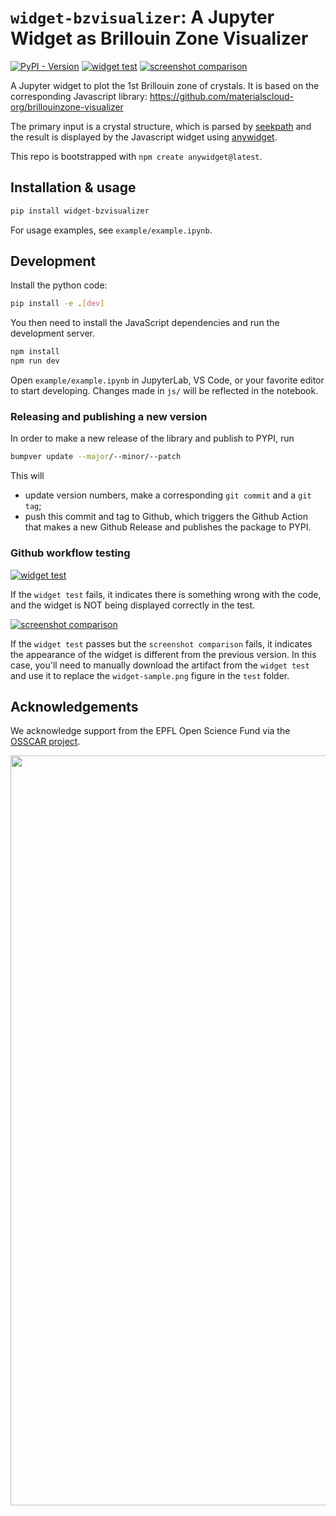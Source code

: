 # `widget-bzvisualizer`: A Jupyter Widget as Brillouin Zone Visualizer

[![PyPI - Version](https://img.shields.io/pypi/v/widget-bzvisualizer?color=4CC61E)](https://pypi.org/project/widget-bzvisualizer/)
[![widget test](https://github.com/osscar-org/widget-bzvisualizer/actions/workflows/widget-test.yml/badge.svg)](https://github.com/osscar-org/widget-bzvisualizer/actions/workflows/widget-test.yml)
[![screenshot comparison](https://github.com/osscar-org/widget-bzvisualizer/actions/workflows/screenshot-comparison.yml/badge.svg)](https://github.com/osscar-org/widget-bzvisualizer/actions/workflows/screenshot-comparison.yml)

A Jupyter widget to plot the 1st Brillouin zone of crystals. It is based on the corresponding Javascript library: https://github.com/materialscloud-org/brillouinzone-visualizer

The primary input is a crystal structure, which is parsed by [seekpath](https://github.com/giovannipizzi/seekpath) and the result is displayed by the Javascript widget using [anywidget](https://anywidget.dev/).

This repo is bootstrapped with `npm create anywidget@latest`.

## Installation & usage

```sh
pip install widget-bzvisualizer
```

For usage examples, see `example/example.ipynb`.

## Development

Install the python code:

```sh
pip install -e .[dev]
```

You then need to install the JavaScript dependencies and run the development server.

```sh
npm install
npm run dev
```

Open `example/example.ipynb` in JupyterLab, VS Code, or your favorite editor to start developing. Changes made in `js/` will be reflected in the notebook.

### Releasing and publishing a new version

In order to make a new release of the library and publish to PYPI, run

```bash
bumpver update --major/--minor/--patch
```

This will

- update version numbers, make a corresponding `git commit` and a `git tag`;
- push this commit and tag to Github, which triggers the Github Action that makes a new Github Release and publishes the package to PYPI.

### Github workflow testing

[![widget test](https://github.com/osscar-org/widget-bzvisualizer/actions/workflows/widget-test.yml/badge.svg)](https://github.com/osscar-org/widget-bzvisualizer/actions/workflows/widget-test.yml)

If the `widget test` fails, it indicates there is something wrong with the code, and the widget is NOT
being displayed correctly in the test.

[![screenshot comparison](https://github.com/osscar-org/widget-bzvisualizer/actions/workflows/screenshot-comparison.yml/badge.svg)](https://github.com/osscar-org/widget-bzvisualizer/actions/workflows/screenshot-comparison.yml)

If the `widget test` passes but the `screenshot comparison` fails, it indicates the appearance of the widget 
is different from the previous version. In this case, you'll need to manually download the artifact from 
the `widget test` and use it to replace the `widget-sample.png` figure in the `test` folder.

## Acknowledgements

We acknowledge support from the EPFL Open Science Fund via the [OSSCAR project](http://www.osscar.org/).

<img src='https://www.osscar.org/_images/logos.png' width='1200'>

